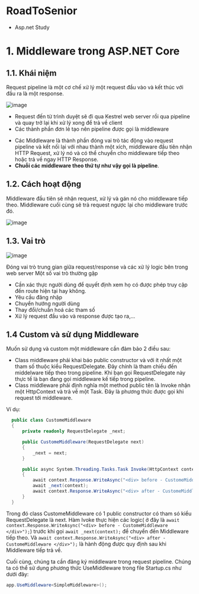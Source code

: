 # RoadToSenior
  - Asp.net Study


# 1. Middleware trong ASP.NET Core
## 1.1. Khái niệm
Request pipeline là một cơ chế xử lý một request đầu vào và kết thúc với đầu ra là một response.

![image](https://github.com/user-attachments/assets/6a9988fc-778d-4ecb-8eca-6a541ce58b45)
-  Request đến từ trình duyệt sẽ đi qua Kestrel web server rồi qua pipeline và quay trở lại khi xử lý xong để trả về client
-  Các thành phần đơn lẻ tạo nên pipeline được gọi là middleware
* Các Middleware là thành phần đóng vai trò tác động vào request pipeline và kết nối lại với nhau thành một xích, middleware đầu tiên nhận HTTP Request, xử lý nó và có thể chuyển cho middleware tiếp theo hoặc trả về ngay HTTP Response.
* **Chuỗi các middleware theo thứ tự như vậy gọi là pipeline**.
## 1.2. Cách hoạt động
Middleware đầu tiên sẽ nhận request, xử lý và gán nó cho middleware tiếp theo.
Middleware cuối cùng sẽ trả request ngược lại cho middleware trước đó.

![image](https://github.com/user-attachments/assets/e63a78a8-ad2b-4a5d-a7f2-c8de3a4508fa)
## 1.3. Vai trò
![image](https://github.com/user-attachments/assets/68f50952-25e8-4a06-827f-802607f97dc7)

Đóng vai trò trung gian giữa request/response và các xử lý logic bên trong web server
Một số vai trò thường gặp
  -  Cần xác thực người dùng để quyết định xem họ có được phép truy cập đến route hiện tại hay không.
  -  Yêu cầu đăng nhập
  -  Chuyển hướng người dùng
  -  Thay đổi/chuẩn hoá các tham số
  -  Xử lý request đầu vào và response được tạo ra,...
## 1.4 Custom và sử dụng Middleware
Muốn sử dụng và custom một middleware cần đảm bảo 2 điều sau:
  -  Class middleware phải khai báo public constructor và với ít nhất một tham số thuộc kiểu RequestDelegate. Đây chính là tham chiếu đến middelware tiếp theo trong pipeline. Khi bạn gọi RequestDelegate này thực tế là bạn đang gọi middleware kế tiếp trong pipeline.
  -  Class middleware phải định nghĩa một method public tên là Invoke nhận một HttpContext và trả về một Task. Đây là phương thức được gọi khi request tới middleware.

Ví dụ:
```c#
  public class CustomeMiddleware
  {
      private readonly RequestDelegate _next;

      public CustomeMiddleware(RequestDelegate next)
      {
          _next = next;
      }

      public async System.Threading.Tasks.Task Invoke(HttpContext context)
      {
          await context.Response.WriteAsync("<div> before - CustomeMiddleware </div>");
          await _next(context);
          await context.Response.WriteAsync("<div> after - CustomeMiddleware </div>");
      }
  }
```
Trong đó class CustomeMiddleware có 1 public constructor có tham só kiểu RequestDelegate là next.
Hàm Ivoke thực hiện các logic( ở đây là `await context.Response.WriteAsync("<div> before - CustomeMiddleware </div>");`) trước khi gọi `await _next(context);` để chuyển đến Middleware tiếp theo. Và `await context.Response.WriteAsync("<div> after - CustomeMiddleware </div>");` là hành động được quy định sau khi Middleware tiếp trả về.

Cuối cùng, chúng ta cần đăng ký middleware trong request pipeline. Chúng ta có thể sử dụng phương thức UseMiddleware trong file Startup.cs như dưới đây:

```c#
app.UseMiddleware<SimpleMiddleware>();
```
